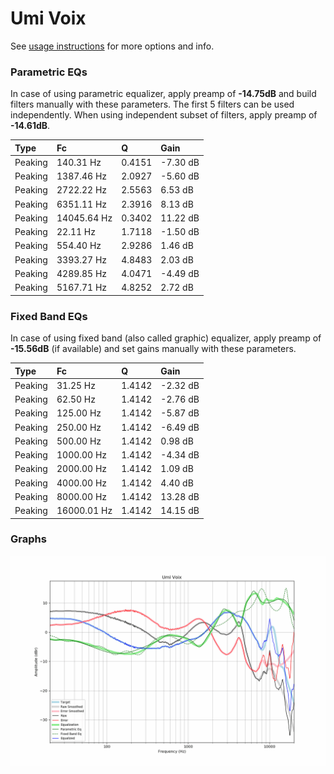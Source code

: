 # Umi Voix
See [usage instructions](https://github.com/jaakkopasanen/AutoEq#usage) for more options and info.

### Parametric EQs
In case of using parametric equalizer, apply preamp of **-14.75dB** and build filters manually
with these parameters. The first 5 filters can be used independently.
When using independent subset of filters, apply preamp of **-14.61dB**.

| Type    | Fc          |      Q | Gain     |
|:--------|:------------|:-------|:---------|
| Peaking | 140.31 Hz   | 0.4151 | -7.30 dB |
| Peaking | 1387.46 Hz  | 2.0927 | -5.60 dB |
| Peaking | 2722.22 Hz  | 2.5563 | 6.53 dB  |
| Peaking | 6351.11 Hz  | 2.3916 | 8.13 dB  |
| Peaking | 14045.64 Hz | 0.3402 | 11.22 dB |
| Peaking | 22.11 Hz    | 1.7118 | -1.50 dB |
| Peaking | 554.40 Hz   | 2.9286 | 1.46 dB  |
| Peaking | 3393.27 Hz  | 4.8483 | 2.03 dB  |
| Peaking | 4289.85 Hz  | 4.0471 | -4.49 dB |
| Peaking | 5167.71 Hz  | 4.8252 | 2.72 dB  |

### Fixed Band EQs
In case of using fixed band (also called graphic) equalizer, apply preamp of **-15.56dB**
(if available) and set gains manually with these parameters.

| Type    | Fc          |      Q | Gain     |
|:--------|:------------|:-------|:---------|
| Peaking | 31.25 Hz    | 1.4142 | -2.32 dB |
| Peaking | 62.50 Hz    | 1.4142 | -2.76 dB |
| Peaking | 125.00 Hz   | 1.4142 | -5.87 dB |
| Peaking | 250.00 Hz   | 1.4142 | -6.49 dB |
| Peaking | 500.00 Hz   | 1.4142 | 0.98 dB  |
| Peaking | 1000.00 Hz  | 1.4142 | -4.34 dB |
| Peaking | 2000.00 Hz  | 1.4142 | 1.09 dB  |
| Peaking | 4000.00 Hz  | 1.4142 | 4.40 dB  |
| Peaking | 8000.00 Hz  | 1.4142 | 13.28 dB |
| Peaking | 16000.01 Hz | 1.4142 | 14.15 dB |

### Graphs
![](./Umi%20Voix.png)